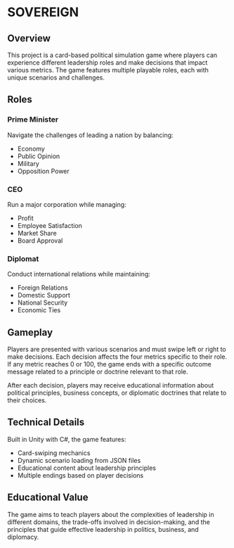 # SOVEREIGN
## Overview
This project is a card-based political simulation game where players can experience different leadership roles and make decisions that impact various metrics. The game features multiple playable roles, each with unique scenarios and challenges.

## Roles
### Prime Minister
Navigate the challenges of leading a nation by balancing:

- Economy
- Public Opinion
- Military
- Opposition Power
### CEO
Run a major corporation while managing:

- Profit
- Employee Satisfaction
- Market Share
- Board Approval
### Diplomat
Conduct international relations while maintaining:

- Foreign Relations
- Domestic Support
- National Security
- Economic Ties
## Gameplay
Players are presented with various scenarios and must swipe left or right to make decisions. Each decision affects the four metrics specific to their role. If any metric reaches 0 or 100, the game ends with a specific outcome message related to a principle or doctrine relevant to that role.

After each decision, players may receive educational information about political principles, business concepts, or diplomatic doctrines that relate to their choices.

## Technical Details
Built in Unity with C#, the game features:

- Card-swiping mechanics
- Dynamic scenario loading from JSON files
- Educational content about leadership principles
- Multiple endings based on player decisions
## Educational Value
The game aims to teach players about the complexities of leadership in different domains, the trade-offs involved in decision-making, and the principles that guide effective leadership in politics, business, and diplomacy.